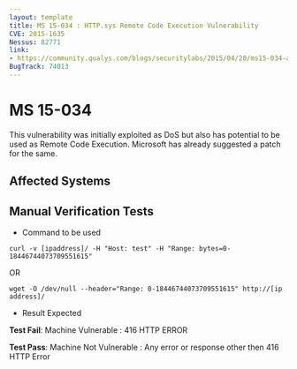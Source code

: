 ```yaml
---
layout: template
title: MS 15-034 : HTTP.sys Remote Code Execution Vulnerability
CVE: 2015-1635
Nessus: 82771
link: 
- https://community.qualys.com/blogs/securitylabs/2015/04/20/ms15-034-analyze-and-remote-detection
BugTrack: 74013
---
```


# MS 15-034

This vulnerability was initially exploited as DoS but also has potential to be used as Remote Code Execution. Microsoft has already suggested a patch for the same.


## Affected Systems


## Manual Verification Tests

* Command to be used

```
curl -v [ipaddress]/ -H "Host: test" -H "Range: bytes=0-18446744073709551615"
```
OR

```
wget -O /dev/null --header="Range: 0-18446744073709551615" http://[ip address]/
```

* Result Expected

**Test Fail**: Machine Vulnerable : 416 HTTP ERROR

**Test Pass**: Machine Not Vulnerable : Any error or response other then 416 HTTP Error
